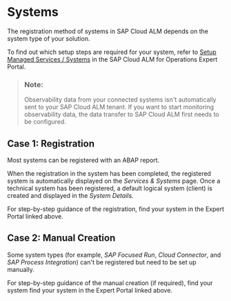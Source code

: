 <!-- loiod9d672a2e8944067af5a914cf1e22d82 -->

# Systems

The registration method of systems in SAP Cloud ALM depends on the system type of your solution.

To find out which setup steps are required for your system, refer to [Setup Managed Services / Systems](https://support.sap.com/en/alm/sap-cloud-alm/operations/expert-portal/setup-managed-services.html) in the SAP Cloud ALM for Operations Expert Portal.

> ### Note:  
> Observability data from your connected systems isn't automatically sent to your SAP Cloud ALM tenant. If you want to start monitoring observability data, the data transfer to SAP Cloud ALM first needs to be configured.



<a name="loiod9d672a2e8944067af5a914cf1e22d82__section_rl4_qhh_cfc"/>

## Case 1: Registration

Most systems can be registered with an ABAP report.

When the registration in the system has been completed, the registered system is automatically displayed on the *Services & Systems* page. Once a technical system has been registered, a default logical system \(client\) is created and displayed in the *System Details*.

For step-by-step guidance of the registration, find your system in the Expert Portal linked above.



<a name="loiod9d672a2e8944067af5a914cf1e22d82__section_r1g_shh_cfc"/>

## Case 2: Manual Creation

Some system types \(for example, *SAP Focused Run*, *Cloud Connector*, and *SAP Process Integration*\) can't be registered but need to be set up manually.

For step-by-step guidance of the manual creation \(if required\), find your system find your system in the Expert Portal linked above.

